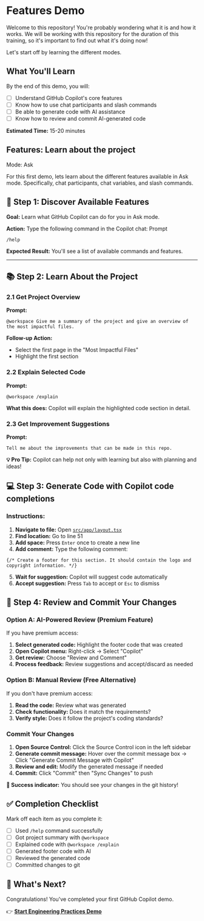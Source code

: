 # Features Demo

Welcome to this repository! You're probably wondering what it is and how it works. We will be working with this repository for the duration of this training, so it's important to find out what it's doing now!

Let's start off by learning the different modes.

## What You'll Learn
By the end of this demo, you will:
- [ ] Understand GitHub Copilot's core features
- [ ] Know how to use chat participants and slash commands
- [ ] Be able to generate code with AI assistance
- [ ] Know how to review and commit AI-generated code

**Estimated Time:** 15-20 minutes


## Features: Learn about the project

Mode: Ask

For this first demo, lets learn about the different features available in Ask mode. Specifically, chat participants, chat variables, and slash commands.

## 🎯 Step 1: Discover Available Features

**Goal:** Learn what GitHub Copilot can do for you in Ask mode.

**Action:** Type the following command in the Copilot chat:
Prompt
```
/help
```

**Expected Result:** You'll see a list of available commands and features.

---

## 📚 Step 2: Learn About the Project

### 2.1 Get Project Overview
**Prompt:**
```
@workspace Give me a summary of the project and give an overview of the most impactful files. 
```

**Follow-up Action:** 
- Select the first page in the "Most Impactful Files" 
- Highlight the first section

### 2.2 Explain Selected Code
**Prompt:**
```
@workspace /explain 
```

**What this does:** Copilot will explain the highlighted code section in detail.

### 2.3 Get Improvement Suggestions
**Prompt:**
```
Tell me about the improvements that can be made in this repo.
```

**💡 Pro Tip:** Copilot can help not only with learning but also with planning and ideas!

## 💻 Step 3: Generate Code with Copilot code completions

### Instructions:
1. **Navigate to file:** Open [`src/app/layout.tsx`](src/app/layout.tsx)
2. **Find location:** Go to line 51
3. **Add space:** Press `Enter` once to create a new line
4. **Add comment:** Type the following comment:

```tsx
{/* Create a footer for this section. It should contain the logo and copyright information. */}
```

5. **Wait for suggestion:** Copilot will suggest code automatically
6. **Accept suggestion:** Press `Tab` to accept or `Esc` to dismiss

## 📝 Step 4: Review and Commit Your Changes

### Option A: AI-Powered Review (Premium Feature)
If you have premium access:

1. **Select generated code:** Highlight the footer code that was created
2. **Open Copilot menu:** Right-click → Select "Copilot"
3. **Get review:** Choose "Review and Comment"
4. **Process feedback:** Review suggestions and accept/discard as needed

### Option B: Manual Review (Free Alternative)
If you don't have premium access:

1. **Read the code:** Review what was generated
2. **Check functionality:** Does it match the requirements?
3. **Verify style:** Does it follow the project's coding standards?

### Commit Your Changes
1. **Open Source Control:** Click the Source Control icon in the left sidebar
2. **Generate commit message:** Hover over the commit message box → Click "Generate Commit Message with Copilot"
3. **Review and edit:** Modify the generated message if needed
4. **Commit:** Click "Commit" then "Sync Changes" to push

**🎉 Success indicator:** You should see your changes in the git history!

## ✅ Completion Checklist

Mark off each item as you complete it:

- [ ] Used `/help` command successfully
- [ ] Got project summary with `@workspace`
- [ ] Explained code with `@workspace /explain`
- [ ] Generated footer code with AI
- [ ] Reviewed the generated code
- [ ] Committed changes to git

## 🚀 What's Next?

Congratulations! You've completed your first GitHub Copilot demo. 

👉 **[Start Engineering Practices Demo ](./engineering-practices.md)**
